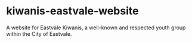 # kiwanis-eastvale-website
A website for Eastvale Kiwanis, a well-known and respected youth group within the City of Eastvale.
